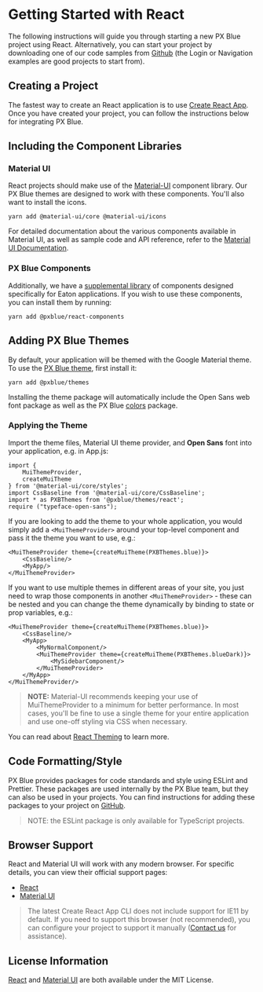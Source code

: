 # Getting Started with React

The following instructions will guide you through starting a new PX Blue project using React. Alternatively, you can start your project by downloading one of our code samples from [Github](https://github.com/pxblue) (the Login or Navigation examples are good projects to start from).

## Creating a Project
The fastest way to create an React application is to use [Create React App](https://github.com/facebookincubator/create-react-app). Once you have created your project, you can follow the instructions below for integrating PX Blue.

## Including the Component Libraries
### Material UI
React projects should make use of the [Material-UI](https://material-ui.com/) component library. Our PX Blue themes are designed to work with these components. You'll also want to install the icons.

```
yarn add @material-ui/core @material-ui/icons
```

For detailed documentation about the various components available in Material UI, as well as sample code and API reference, refer to the [Material UI Documentation](https://material-ui.com/).

### PX Blue Components
Additionally, we have a [supplemental library](https://github.com/pxblue/component-library/tree/dev/react) of components designed specifically for Eaton applications. If you wish to use these components, you can install them by running:
```
yarn add @pxblue/react-components
```

## Adding PX Blue Themes
By default, your application will be themed with the Google Material theme. To use the [PX Blue theme](https://www.npmjs.com/package/@pxblue/themes), first install it:
```
yarn add @pxblue/themes
```
Installing the theme package will automatically include the Open Sans web font package as well as the PX Blue [colors](https://www.npmjs.com/package/@pxblue/colors) package.

### Applying the Theme
Import the theme files, Material UI theme provider, and **Open Sans** font into your application, e.g. in App.js:
```
import { 
    MuiThemeProvider, 
    createMuiTheme 
} from '@material-ui/core/styles';
import CssBaseline from '@material-ui/core/CssBaseline';
import * as PXBThemes from '@pxblue/themes/react';
require ("typeface-open-sans");
```

If you are looking to add the theme to your whole application, you would simply add a ```<MuiThemeProvider>``` around your top-level component and pass it the theme you want to use, e.g.:

```
<MuiThemeProvider theme={createMuiTheme(PXBThemes.blue)}>
    <CssBaseline/>
    <MyApp/>
</MuiThemeProvider>
```

If you want to use multiple themes in different areas of your site, you just need to wrap those components in another ```<MuiThemeProvider>``` - these can be nested and you can change the theme dynamically by binding to state or prop variables, e.g.:

```
<MuiThemeProvider theme={createMuiTheme(PXBThemes.blue)}>
    <CssBaseline/>
    <MyApp>
        <MyNormalComponent/>
        <MuiThemeProvider theme={createMuiTheme(PXBThemes.blueDark)}>
            <MySidebarComponent/>
        </MuiThemeProvider>
    </MyApp>
</MuiThemeProvider/>
```

> **NOTE:** Material-UI recommends keeping your use of MuiThemeProvider to a minimum for better performance. In most cases, you'll be fine to use a single theme for your entire application and use one-off styling via CSS when necessary.

You can read about [React Theming](https://material-ui-next.com/customization/themes/) to learn more.

## Code Formatting/Style
PX Blue provides packages for code standards and style using ESLint and Prettier. These packages are used internally by the PX Blue team, but they can also be used in your projects. You can find instructions for adding these packages to your project on [GitHub](https://github.com/pxblue/code-standards).

> NOTE: the ESLint package is only available for TypeScript projects.

## Browser Support
React and Material UI will work with any modern browser. For specific details, you can view their official support pages:

- [React](https://facebook.github.io/create-react-app/docs/supported-browsers-features)
- [Material UI](https://material-ui.com/getting-started/supported-platforms/)

> The latest Create React App CLI does not include support for IE11 by default. If you need to support this browser (not recommended), you can configure your project to support it manually ([Contact us](/community/contactus) for assistance).

## License Information
[React](https://github.com/facebook/react/blob/master/LICENSE) and [Material UI](https://github.com/mui-org/material-ui/blob/master/LICENSE) are both available under the MIT License.
